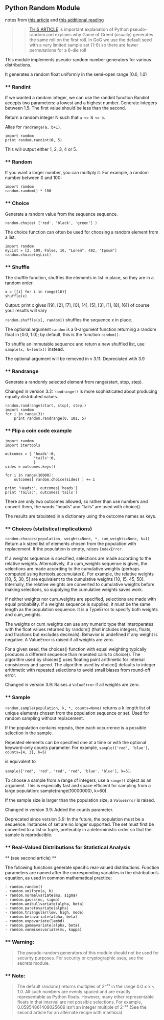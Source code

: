 ## Python Random Module

notes from [this article](https://www.pythonforbeginners.com/random/how-to-use-the-random-module-in-python) and [this additional reading](https://docs.python.org/3/library/random.html)

>>[THIS ARTICLE](https://realpython.com/python-random/) is important explanation of Python pseudo-random and explains why Game of Greed (usually) generates the same roll on the first roll.  In GoG we use the default seed with a very limited sample set (1-6) so there are fewer permutations for a 6-die roll

This module implements pseudo-random number generators for various distributions.

It generates a random float uniformly in the semi-open range [0.0, 1.0)

### ** Randint
If we wanted a random integer, we can use the randint function Randint accepts two parameters: a lowest and a highest number. Generate integers between 1,5. The first value should be less than the second.

Return a random integer N such that `a <= N <= b`. 

Alias for `randrange(a, b+1)`.

```
import random
print random.randint(0, 5)
```
This will output either 1, 2, 3, 4 or 5.

### ** Random
If you want a larger number, you can multiply it.
For example, a random number between 0 and 100:

```
import random
random.random() * 100
```
### ** Choice
Generate a random value from the sequence sequence.
```
random.choice( ['red', 'black', 'green'] )
```
The choice function can often be used for choosing a random element from a list.
```
import random
myList = [2, 109, False, 10, "Lorem", 482, "Ipsum"]
random.choice(myList)
```
### ** Shuffle
The shuffle function, shuffles the elements in list in place, so they are in a random order.

```from random import shuffle
x = [[i] for i in range(10)]
shuffle(x)
```
Output:
print x  gives  [[9], [2], [7], [0], [4], [5], [3], [1], [8], [6]]
of course your results will vary

`random.shuffle(x[, random])`
shuffles the sequence x in place.

The optional argument `random` is a 0-argument function returning a random float in [0.0, 1.0); by default, this is the function `random()`.

To shuffle an immutable sequence and return a new shuffled list, use `sample(x, k=len(x))` instead.

The optional argument will be removed in v 3.11.  Depreciated wtih 3.9

### ** Randrange
Generate a randomly selected element from range(start, stop, step).  

Changed in version 3.2: `randrange()` is more sophisticated about producing equally distributed values. 
```
random.randrange(start, stop[, step])
import random
for i in range(3):
    print random.randrange(0, 101, 5)
```
### ** Flip a coin code example
```
import random
import itertools

outcomes = { 'heads':0,
             'tails':0,
             }
sides = outcomes.keys()

for i in range(10000):
    outcomes[ random.choice(sides) ] += 1

print 'Heads:', outcomes['heads']
print 'Tails:', outcomes['tails']
```
There are only two outcomes allowed, so rather than use numbers and convert them, the words “heads” and “tails” are used with choice().

The results are tabulated in a dictionary using the outcome names as keys.


### ** Choices (statistical implications)
`random.choices(population, weights=None, *, cum_weights=None, k=1)`
Return a k sized list of elements chosen from the population with replacement. If the population is empty, raises `IndexError`.

If a weights sequence is specified, selections are made according to the relative weights. Alternatively, if a cum_weights sequence is given, the selections are made according to the cumulative weights (perhaps computed using itertools.accumulate()). For example, the relative weights [10, 5, 30, 5] are equivalent to the cumulative weights [10, 15, 45, 50]. Internally, the relative weights are converted to cumulative weights before making selections, so supplying the cumulative weights saves work.

If neither weights nor cum_weights are specified, selections are made with equal probability. If a weights sequence is supplied, it must be the same length as the population sequence. It is a TypeError to specify both weights and cum_weights.

The weights or cum_weights can use any numeric type that interoperates with the float values returned by random() (that includes integers, floats, and fractions but excludes decimals). Behavior is undefined if any weight is negative. A ValueError is raised if all weights are zero.

For a given seed, the choices() function with equal weighting typically produces a different sequence than repeated calls to choice(). The algorithm used by choices() uses floating point arithmetic for internal consistency and speed. The algorithm used by choice() defaults to integer arithmetic with repeated selections to avoid small biases from round-off error.

Changed in version 3.9: Raises a `ValueError` if all weights are zero.

### ** Sample
`random.sample(population, k, *, counts=None)`
returns a k length list of unique elements chosen from the population sequence or set. Used for random sampling without replacement.

If the population contains repeats, then each occurrence is a possible selection in the sample.

Repeated elements can be specified one at a time or with the optional keyword-only counts parameter. For example, `sample(['red', 'blue'], counts=[4, 2], k=5)` 

is equivalent to 

`sample(['red', 'red', 'red', 'red', 'blue', 'blue'], k=5)`.

To choose a sample from a range of integers, use a `range()` object as an argument. This is especially fast and space efficient for sampling from a large population: sample(range(10000000), k=60).

If the sample size is larger than the population size, a `ValueError` is raised.

Changed in version 3.9: Added the counts parameter.

Deprecated since version 3.9: In the future, the population must be a sequence. Instances of set are no longer supported. The set must first be converted to a list or tuple, preferably in a deterministic order so that the sample is reproducible.
### ** Real-Valued Distributions for Statistical Analysis 
** (see second article) **

The following functions generate specific real-valued distributions. Function parameters are named after the corresponding variables in the distribution’s equation, as used in common mathematical practice:

    - random.random()
    - random.uniform(a, b)
    - random.normalvariate(mu, sigma)
    - random.gauss(mu, sigma)
    - random.weibullvariate(alpha, beta)
    - random.paretovariate(alpha)
    - random.triangular(low, high, mode)
    - random.betavariate(alpha, beta)
    - random.expovariate(lambd)
    - random.gammavariate(alpha, beta)
    - random.vonmisesvariate(mu, kappa)

### ** Warning:   
>The pseudo-random generators of this module should not be used for security purposes. For security or cryptographic uses, see the secrets module.

### ** Note:
>The default random() returns multiples of 2⁻⁵³ in the range 0.0 ≤ x < 1.0. All such numbers are evenly spaced and are exactly representable as Python floats. However, many other representable floats in that interval are not possible selections. For example, 0.05954861408025609 isn’t an integer multiple of 2⁻⁵³ 
(See the second article for an alternate recipe with mantissa)